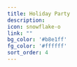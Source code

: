 ```yaml
---
title: Holiday Party
description:
icon: snowflake-o
link: ""
bg_color: '#b8e1ff'
fg_color: '#ffffff'
sort_order: 4
---
```

